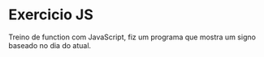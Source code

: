 <h1> Exercicio JS</h1>

Treino de function com JavaScript, fiz um programa que mostra um signo baseado no dia do atual. 
